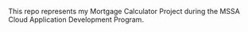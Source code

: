 This repo represents my Mortgage Calculator Project during the MSSA Cloud Application Development Program.
